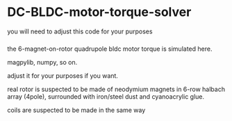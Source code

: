 # DC-BLDC-motor-torque-solver

you will need to adjust this code for your purposes

###

the 6-magnet-on-rotor quadrupole bldc motor torque is simulated here.

magpylib, numpy, so on.

adjust it for your purposes if you want.

real rotor is suspected to be made of neodymium magnets in 6-row halbach array (4pole), surrounded with iron/steel dust and cyanoacrylic glue.

coils are suspected to be made in the same way
